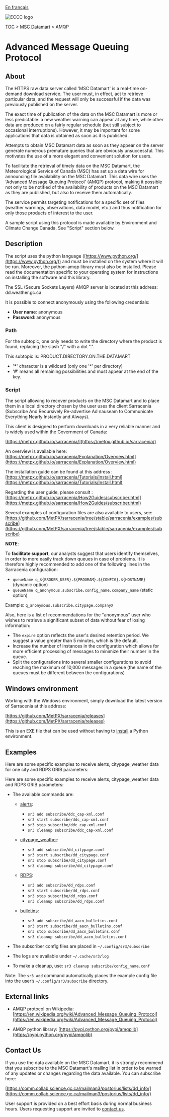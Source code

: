 [En français](amqp_fr.md)

![ECCC logo](../img_eccc-logo.png)

[TOC](../readme_en.md) > [MSC Datamart](readme_en.md) > AMQP


# Advanced Message Queuing Protocol

## About

The HTTPS raw data server called 'MSC Datamart' is a real-time on-demand download service.  The user must, in effect, act to retrieve particular data, and the request will only be successful if the data was previously published on the server.  

The exact time of publication of the data on the MSC Datamart is more or less predictable: a new weather warning can appear at any time, while other data are produced on a fairly regular schedule (but still subject to occasional interruptions).  However, it may be important for some applications that data is obtained as soon as it is published.   

Attempts to obtain MSC Datamart data as soon as they appear on the server generate numerous premature queries that are obviously unsuccessful. This motivates the use of a more elegant and convenient solution for users.    

To facilitate the retrieval of timely data on the MSC Datamart, the Meteorological Service of Canada (MSC) has set up a data wire for announcing file availability on the MSC Datamart.  This data wire uses the 'Advanced Message Queuing Protocol' (AMQP) protocol, making it  possible not only to be notified of the availability of products on the MSC Datamart as they are published, but also to receive them automatically. 

The service permits targeting notifications for a specific set of files (weather warnings, observations, data model, etc.) and thus notification for only those products of interest to the user.

A sample script using this protocol is made available by Environment and Climate Change Canada.  See "Script" section below.

## Description

The script uses the python language ([https://www.python.org/](https://www.python.org/)) and must be installed on the system where it will be run.  Moreover, the python-amqp library must also be installed.  Please read the documentation specific to your operating system for instructions on installing the software and this library.

The SSL (Secure Sockets Layers) AMQP server is located at this address: dd.weather.gc.ca

It is possible to connect anonymously using the following credentials:

- __User name__: anonymous
- __Password__: anonymous 

### Path

For the subtopic, one only needs to  write the directory where the product is found, replacing the slash "/" with a dot ".".

This subtopic is: PRODUCT.DIRECTORY.ON.THE.DATAMART

- '__\*__'  character is a wildcard (only one '*' per directory)
- '__#__'  means all remaining possibilities and must appear at the end of the key.

### Script

The script allowing to recover products on the MSC Datamart and to place them in a local directory chosen by the user uses the client Sarracenia (Subscribe And Recursively Re-advertise Ad nauseam to Communicate Everything Nearly Instantly and Always).

This client is designed to perform downloads in a very reliable manner and is widely used within the Government of Canada:

[https://metpx.github.io/sarracenia/](https://metpx.github.io/sarracenia/)

An overview is available here: [https://metpx.github.io/sarracenia/Explanation/Overview.html](https://metpx.github.io/sarracenia/Explanation/Overview.html)

The installation guide can be found at this address :
[https://metpx.github.io/sarracenia/Tutorials/Install.html](https://metpx.github.io/sarracenia/Tutorials/Install.html)

Regarding the user guide, please consult : 
[https://metpx.github.io/sarracenia/How2Guides/subscriber.html](https://metpx.github.io/sarracenia/How2Guides/subscriber.html)

Several examples of configuration files are also available to users, see:
[https://github.com/MetPX/sarracenia/tree/stable/sarracenia/examples/subscribe](https://github.com/MetPX/sarracenia/tree/stable/sarracenia/examples/subscribe)

__NOTE__:

To __facilitate support__, our analysts suggest that users identify themselves, in order to more easily track down queues in case of problems. It is therefore highly recommended to add one of the following lines in the Sarracenia configuration:

* `queueName q_${BROKER_USER}.${PROGRAM}.${CONFIG}.${HOSTNAME}` (dynamic option)
* `queueName q_anonymous.subscribe.config_name.company_name` (static option)

Example: `q_anonymous.subscribe.citypage.companyX`

Also, here is a list of recommendations for the "anonymous" user who wishes to retrieve a significant subset of data without fear of losing information:

* The `expire` option reflects the user's desired retention period. We suggest a value greater than 5 minutes, which is the default.  
* Increase the number of instances in the configuration which allows for more efficient processing of messages to minimize their number in the queue.
* Split the configurations into several smaller configurations to avoid reaching the maximum of 10,000 messages in a queue (the name of the queues must be different between the configurations)

## Windows environment

Working with the Windows environment, simply download the latest version of Sarracenia at this address:

[https://github.com/MetPX/sarracenia/releases](https://github.com/MetPX/sarracenia/releases)

This is an EXE file that can be used without having to [install](https://github.com/MetPX/sarracenia/blob/master/doc/fr/Install.rst) a Python environment.

## Examples

Here are some specific examples to receive alerts, citypage_weather data for one city and RDPS GRIB parameters:

Here are some specific examples to receive alerts, citypage_weather data and RDPS GRIB parameters:

* The available commands are:

    * [alerts](https://github.com/MetPX/sarracenia/blob/development/sarracenia/examples/subscribe/ddc_cap-xml.conf):
    
        * `sr3 add subscribe/ddc_cap-xml.conf`
        * `sr3 start subscribe/ddc_cap-xml.conf`
        * `sr3 stop subscribe/ddc_cap-xml.conf`
        * `sr3 cleanup subscribe/ddc_cap-xml.conf`
	
    * [citypage_weather](https://github.com/MetPX/sarracenia/blob/development/sarracenia/examples/subscribe/dd_citypage.conf):
    
        * `sr3 add subscribe/dd_citypage.conf`
        * `sr3 start subscribe/dd_citypage.conf`
        * `sr3 stop subscribe/dd_citypage.conf`
        * `sr3 cleanup subscribe/dd_citypage.conf`
	
    * [RDPS](https://github.com/MetPX/sarracenia/blob/development/sarracenia/examples/subscribe/dd_citypage.conf):
    
        * `sr3 add subscribe/dd_rdps.conf`
        * `sr3 start subscribe/dd_rdps.conf` 
        * `sr3 stop subscribe/dd_rdps.conf`
        * `sr3 cleanup subscribe/dd_rdps.conf`
	
    * [bulletins](https://github.com/MetPX/sarracenia/blob/development/sarracenia/examples/subscribe/dd_aacn_bulletins.conf):

        * `sr3 add subscribe/dd_aacn_bulletins.conf`
        * `sr3 start subscribe/dd_aacn_bulletins.conf`
        * `sr3 stop subscribe/dd_aacn_bulletins.conf`
        * `sr3 cleanup subscribe/dd_aacn_bulletins.conf`

* The subscriber config files are placed in `~/.config/sr3/subscribe`
* The logs are available under `~/.cache/sr3/log`
* To make a cleanup, use: `sr3 cleanup subscribe/config_name.conf`

Note: The `sr3 add` command automatically places the example config file into the user’s `~/.config/sr3/subscribe` directory.

## External links

* AMQP protocol on Wikipedia:
[https://en.wikipedia.org/wiki/Advanced_Message_Queuing_Protocol](https://en.wikipedia.org/wiki/Advanced_Message_Queuing_Protocol)

* AMQP python library: 
[https://pypi.python.org/pypi/amqplib](https://pypi.python.org/pypi/amqplib)

## Contact Us

If you use the data available on the MSC Datamart, it is strongly recommend that you subscribe to the MSC Datamart's mailing list in order to be warned of any updates or changes regarding the data available. You can subscribe here:

[https://comm.collab.science.gc.ca/mailman3/postorius/lists/dd_info/](https://comm.collab.science.gc.ca/mailman3/postorius/lists/dd_info/)

User support is provided on a best effort basis during normal business hours. Users requesting support are invited to [contact us](https://www.weather.gc.ca/mainmenu/contact_us_e.html).
